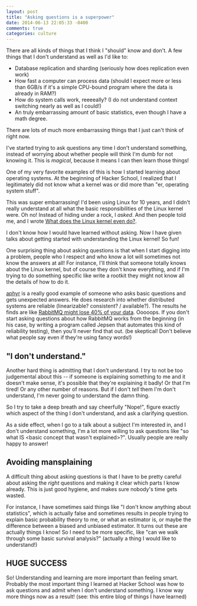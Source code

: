 ```yaml
---
layout: post
title: "Asking questions is a superpower"
date: 2014-06-13 22:05:33 -0400
comments: true
categories: culture
---
```


There are all kinds of things that I think I "should" know and don't.
A few things that I don't understand as well as I'd like to:

* Database replication and sharding (seriously how does replication
  even work)
* How fast a computer can process data (should I expect more or less
  than 6GB/s if it's a simple CPU-bound program where the data is
  already in RAM?)
* How do system calls work, reeeeally? (I do not understand context
  switching nearly as well as I could!)
* An truly embarrassing amount of basic statistics, even though I have
  a math degree.

There are lots of much more embarrassing things that I just can't
think of right now.

I've started trying to ask questions any time I don't understand
something, instead of worrying about whether people will think I'm
dumb for not knowing it. This is *magical*, because it means I can
then learn those things!

<!-- more -->

One of my very favorite examples of this is how I started learning
about operating systems. At the beginning of Hacker School, I realized
that I legitimately did not know what a kernel was or did more than
"er, operating system stuff".

This was super embarrassing! I'd been using Linux for 10 years, and I
didn't really understand at all what the basic responsibilities of the
Linux kernel were. Oh no! Instead of hiding under a rock, I *asked*.
And then people told me, and I wrote
[What does the Linux kernel even do?](http://jvns.ca/blog/2013/10/02/day-3-what-does-the-linux-kernel-even-do/).

I don't know how I would have learned without asking. Now I have given
talks about getting started with understanding the Linux kernel! So
fun!

One surprising thing about asking questions is that when I start
digging into a problem, people who I respect and who know a lot will
sometimes not know the answers at all! For instance, I'll think that
someone totally knows about the Linux kernel, but of course they don't
know everything, and if I'm trying to do something specific like write
a rootkit they might not know all the details of how to do it.

[aphyr](http://aphyr.com/) is a really good example of someone who
asks basic questions and gets unexpected answers. He does research
into whether distributed systems are reliable (linearizable?
consistent? / available?). The results he finds are like
[RabbitMQ might lose 40% of your data](http://aphyr.com/posts/315-call-me-maybe-rabbitmq).
Ooooops. If you don't start asking questions about how RabbitMQ works
from the beginning (in his case, by writing a program called Jepsen
that automates this kind of reliability testing), then you'll never
find that out. (be skeptical! Don't believe what people say even if
they're using fancy words!)

## "I don't understand."

Another hard thing is admitting that I don't understand. I try to not
be too judgemental about this -- if someone is explaining something to
me and it doesn't make sense, it's possible that they're explaining it
badly! Or that I'm tired! Or any other number of reasons. But if I
don't *tell* them I'm don't understand, I'm never going to understand
the damn thing.

So I try to take a deep breath and say cheerfully "Nope!", figure
exactly which aspect of the thing I don't understand, and ask a
clarifying question.

As a side effect, when I go to a talk about a subject I'm interested in, and I
don't understand something, I'm a lot more willing to ask questions like "so
what IS &lt;basic concept that wasn't explained&gt;?". Usually people are
really happy to answer!

## Avoiding mansplaining

A difficult thing about asking questions is that I have to be pretty
careful about asking the *right* questions and making it clear which
parts I know already. This is just good hygiene, and makes sure
nobody's time gets wasted.

For instance, I have sometimes said things like "I don't know anything
about statistics", which is actually false and sometimes results in
people trying to explain basic probability theory to me, or what an
estimator is, or maybe the difference between a biased and unbiased
estimator. It turns out these are actually things I know! So I need to
be more specific, like "can we walk through some basic survival
analysis?" (actually a thing I would like to understand!)

## HUGE SUCCESS

So! Understanding and learning are more important than feeling smart.
Probably the most important thing I learned at Hacker School was how
to ask questions and admit when I don't understand something. I know
way more things now as a result! (see: this entire blog of things I
have learned)
